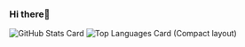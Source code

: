 ### Hi there🍵

![GitHub Stats Card](https://github-readme-stats.vercel.app/api?username=ym6ru&theme=merko&show_icons=true&count_private=true)
![Top Languages Card (Compact layout)](https://github-readme-stats.vercel.app/api/top-langs/?username=ym6ru&layout=compact&theme=merko)

<!--
**ym6ru/ym6ru** is a ✨ _special_ ✨ repository because its `README.md` (this file) appears on your GitHub profile.

Here are some ideas to get you started:

- 🔭 I’m currently working on ...
- 🌱 I’m currently learning ...
- 👯 I’m looking to collaborate on ...
- 🤔 I’m looking for help with ...
- 💬 Ask me about ...
- 📫 How to reach me: ...
- 😄 Pronouns: ...
- ⚡ Fun fact: ...
-->
